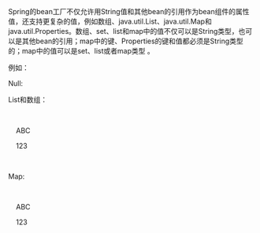 Spring的bean工厂不仅允许用String值和其他bean的引用作为bean组件的属性值，还支持更复杂的值，例如数组、java.util.List、java.util.Map和java.util.Properties。数组、set、list和map中的值不仅可以是String类型，也可以是其他bean的引用；map中的键、Properties的键和值都必须是String类型的；map中的值可以是set、list或者map类型 。

例如：

Null:

<property name=“bar”><null/></property>

List和数组：

<property name=“bar”>

  <list>

    <value>ABC</value>

    <value>123</value>

  </list>

</property>

Map:

<property name=“bar”>

  <map>

    <entry key=“key1”><value>ABC</value></entry>

    <entry key=“key2”><value>123</value></entry>

  </set>

</property>